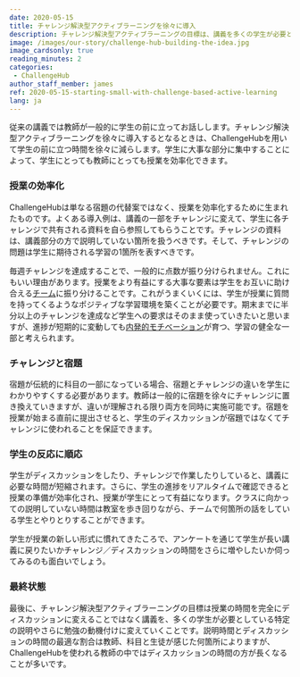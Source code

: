 ```yaml
---
date: 2020-05-15
title: チャレンジ解決型アクティブラーニングを徐々に導入
description: チャレンジ解決型アクティブラーニングの目標は、講義を多くの学生が必要としている特定の説明に変えていくことです
image: /images/our-story/challenge-hub-building-the-idea.jpg
image_cardsonly: true
reading_minutes: 2
categories:
 - ChallengeHub
author_staff_member: james
ref: 2020-05-15-starting-small-with-challenge-based-active-learning
lang: ja
---
```


従来の講義では教師が一般的に学生の前に立ってお話しします。チャレンジ解決型アクティブラーニングを徐々に導入するとなるときは、ChallengeHubを用いて学生の前に立つ時間を徐々に減らします。学生に大事な部分に集中することによって、学生にとっても教師にとっても授業を効率化できます。

### 授業の効率化

ChallengeHubは単なる宿題の代替案ではなく、授業を効率化するために生まれたものです。よくある導入例は、講義の一部をチャレンジに変えて、学生に各チャレンジで共有される資料を自ら参照してもらうことです。チャレンジの資料は、講義部分の方で説明していない箇所を扱うべきです。そして、チャレンジの問題は学生に期待される学習の1箇所を表すべきです。

毎週チャレンジを達成することで、一般的に点数が振り分けられません。これにもいい理由があります。授業をより有益にする大事な要素は学生をお互いに助け合える[チーム]( /2020/04/10/announcing-study-teams/ )に振り分けることです。これがうまくいくには、学生が授業に質問を持ってくるようなポジティブな学習環境を築くことが必要です。期末までに半分以上のチャレンジを達成など学生への要求はそのまま使っていきたいと思いますが、進捗が短期的に変動しても[内発的モチベーション]( /2019/08/10/two-key-elements-for-effective-cbal/ )が育つ、学習の健全な一部と考えられます。

### チャレンジと宿題

宿題が伝統的に科目の一部になっている場合、宿題とチャレンジの違いを学生にわかりやすくする必要があります。教師は一般的に宿題を徐々にチャレンジに置き換えていきますが、違いが理解される限り両方を同時に実施可能です。宿題を授業が始まる直前に提出させると、学生のディスカッションが宿題ではなくてチャレンジに使われることを保証できます。

### 学生の反応に順応

学生がディスカッションをしたり、チャレンジで作業したりしていると、講義に必要な時間が短縮されます。さらに、学生の進捗をリアルタイムで確認できると授業の準備が効率化され、授業が学生にとって有益になります。クラスに向かっての説明していない時間は教室を歩き回りながら、チームで何箇所の話をしている学生とやりとりすることができます。

学生が授業の新しい形式に慣れてきたころで、アンケートを通じて学生が長い講義に戻りたいかチャレンジ／ディスカッションの時間をさらに増やしたいか伺ってみるのも面白いでしょう。

### 最終状態

最後に、チャレンジ解決型アクティブラーニングの目標は授業の時間を完全にディスカッションに変えることではなく講義を、多くの学生が必要としている特定の説明やさらに勉強の動機付けに変えていくことです。説明時間とディスカッションの時間の最適な割合は教師、科目と生徒が感じた何箇所によりますが、ChallengeHubを使われる教師の中ではディスカッションの時間の方が長くなることが多いです。
